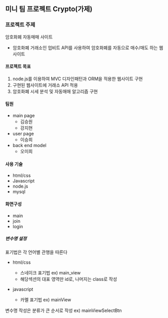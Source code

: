 ## 미니 팀 프로젝트 Crypto(가제)

### 프로젝트 주제
암호화폐 자동매매 사이트
- 암호화폐 거래소인 업비트 API를 사용하여 암호화폐를 자동으로 매수/매도 하는 웹사이트 

#### 프로젝트 목표
1. node.js를 이용하여 MVC 디자인패턴과 ORM을 적용한 웹사이트 구현
2. 구현된 웹사이트에 거래소 API 적용
3. 암호화폐 시세 분석 및 자동매매 알고리즘 구현

#### 팀원
- main page 
  - 김승원
  - 강지현
- user page 
  - 이승희
- back end model
  - 오미희

#### 사용 기술
- html/css
- Javascript
- node.js
- mysql

#### 화면구성
- main
- join
- login

##### 변수명 설정
표기법은 각 언어별 관행을 따른다

- html/css
  - 스네이크 표기법  ex) main_view
  - 해당섹션의 대표 영역만 id로, 나머지는 class로 작성
  
- javascript
  - 카멜 표기법  ex) mainView
    
변수명 작성은 분류가 큰 순서로 작성  ex) mainViewSelectBtn
